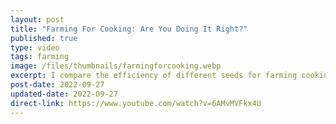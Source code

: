 ```yaml
---
layout: post
title: "Farming For Cooking: Are You Doing It Right?"
published: true
type: video
tags: farming
image: /files/thumbnails/farmingforcooking.webp
excerpt: I compare the efficiency of different seeds for farming cooking materials
post-date: 2022-09-27
updated-date: 2022-09-27
direct-link: https://www.youtube.com/watch?v=6AMvMVFkx4U
---
```

